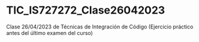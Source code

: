 # TIC_IS727272_Clase26042023
Clase 26/04/2023 de Técnicas de Integración de Código (Ejercicio práctico antes del último examen del curso) 
